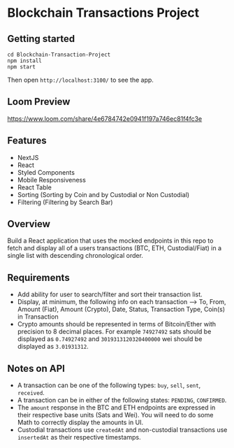 # Blockchain Transactions Project

## Getting started

```
cd Blockchain-Transaction-Project
npm install
npm start
```

Then open `http://localhost:3100/` to see the app.

## Loom Preview

https://www.loom.com/share/4e6784742e0941f197a746ec81f4fc3e

## Features
- NextJS
- React 
- Styled Components
- Mobile Responsiveness
- React Table 
- Sorting (Sorting by Coin and by Custodial or Non Custodial)
- Filtering (Filtering by Search Bar)


## Overview

Build a React application that uses the mocked endpoints in this repo to fetch and display all of a users transactions
(BTC, ETH, Custodial/Fiat) in a single list with descending chronological order.

## Requirements

- Add ability for user to search/filter and sort their transaction list.
- Display, at minimum, the following info on each transaction --> To, From, Amount (Fiat), Amount (Crypto), Date, Status,
  Transaction Type, Coin(s) in Transaction
- Crypto amounts should be represented in terms of Bitcoin/Ether with precision to 8 decimal places. For example `74927492` sats
  should be displayed as `0.74927492` and `3019313120320400000` wei should be displayed as `3.01931312`.

## Notes on API

- A transaction can be one of the following types: `buy`, `sell`, `sent`, `received`.
- A transaction can be in either of the following states: `PENDING`, `CONFIRMED`.
- The `amount` response in the BTC and ETH endpoints are expressed in their respective base units (Sats and Wei). You will
  need to do some Math to correctly display the amounts in UI.
- Custodial transactions use `createdAt` and non-custodial transactions use `insertedAt` as their respective timestamps.

